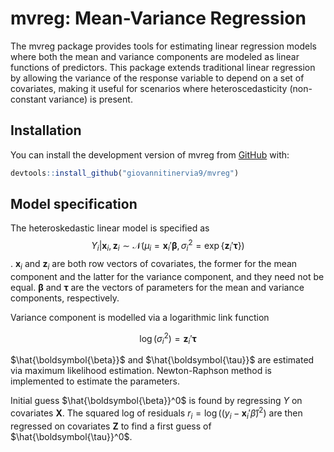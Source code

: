 
<!-- README.md is generated from README.Rmd. Please edit that file -->

# mvreg: Mean-Variance Regression

<!-- badges: start -->
<!-- badges: end -->

The mvreg package provides tools for estimating linear regression models
where both the mean and variance components are modeled as linear
functions of predictors. This package extends traditional linear
regression by allowing the variance of the response variable to depend
on a set of covariates, making it useful for scenarios where
heteroscedasticity (non-constant variance) is present.

## Installation

You can install the development version of mvreg from
[GitHub](https://github.com/) with:

``` r
devtools::install_github("giovannitinervia9/mvreg")
```

## Model specification

The heteroskedastic linear model is specified as
$$Y_i|\mathbf{x}_i, \mathbf{z}_i \sim \mathcal{N}\left(\mu_i = \mathbf{x}_i'\boldsymbol{\beta}, \sigma^2_i = \exp\left\{\mathbf{z}_i'\boldsymbol{\tau}\right\}\right)$$.
$\mathbf{x}_i$ and $\mathbf{z}_i$ are both row vectors of covariates,
the former for the mean component and the latter for the variance
component, and they need not be equal. $\boldsymbol{\beta}$ and
$\boldsymbol{\tau}$ are the vectors of parameters for the mean and
variance components, respectively.

Variance component is modelled via a logarithmic link function

$$\log(\sigma^2_i) = \mathbf{z}_i'\boldsymbol{\tau}$$

$\hat{\boldsymbol{\beta}}$ and $\hat{\boldsymbol{\tau}}$ are estimated
via maximum likelihood estimation. Newton-Raphson method is implemented
to estimate the parameters.

Initial guess $\hat{\boldsymbol{\beta}}^0$ is found by regressing $Y$ on
covariates $\mathbf{X}$. The squared log of residuals
$r_i = \log((y_i - \mathbf{x}_i'\hat{\beta})^2)$ are then regressed on
covariates $\mathbf{Z}$ to find a first guess of
$\hat{\boldsymbol{\tau}}^0$.
